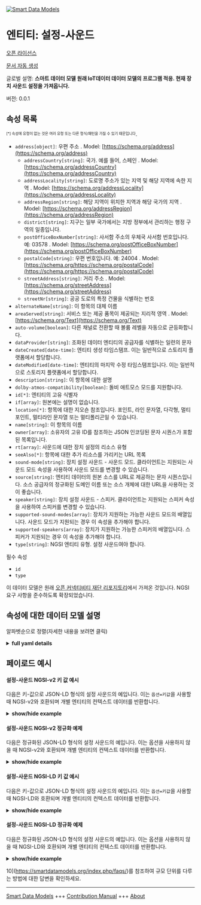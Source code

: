 <!-- 10-Header -->    
[![Smart Data Models](https://smartdatamodels.org/wp-content/uploads/2022/01/SmartDataModels_logo.png "Logo")](https://smartdatamodels.org)    
엔티티: 설정-사운드    
===========<!-- /10-Header -->    
<!-- 15-License -->    
[오픈 라이선스](https://github.com/smart-data-models//dataModel.OCF/blob/master/settings-sound/LICENSE.md)    
[문서 자동 생성](https://docs.google.com/presentation/d/e/2PACX-1vTs-Ng5dIAwkg91oTTUdt8ua7woBXhPnwavZ0FxgR8BsAI_Ek3C5q97Nd94HS8KhP-r_quD4H0fgyt3/pub?start=false&loop=false&delayms=3000#slide=id.gb715ace035_0_60)    
<!-- /15-License -->    
<!-- 20-Description -->    
글로벌 설명: **스마트 데이터 모델 원래 IoT데이터 데이터 모델의 프로그램 적응. 현재 장치 사운드 설정을 가져옵니다.**    
버전: 0.0.1    
<!-- /20-Description -->    
<!-- 30-PropertiesList -->    
## 속성 목록    
<sup><sub>[*] 속성에 유형이 없는 것은 여러 유형 또는 다른 형식/패턴을 가질 수 있기 때문입니다</sub></sup>.    
- `address[object]`: 우편 주소  . Model: [https://schema.org/address](https://schema.org/address)	- `addressCountry[string]`: 국가. 예를 들어, 스페인  . Model: [https://schema.org/addressCountry](https://schema.org/addressCountry)    
	- `addressLocality[string]`: 도로명 주소가 있는 지역 및 해당 지역에 속한 지역  . Model: [https://schema.org/addressLocality](https://schema.org/addressLocality)    
	- `addressRegion[string]`: 해당 지역이 위치한 지역과 해당 국가의 지역  . Model: [https://schema.org/addressRegion](https://schema.org/addressRegion)    
	- `district[string]`: 지구는 일부 국가에서는 지방 정부에서 관리하는 행정 구역의 일종입니다.      
	- `postOfficeBoxNumber[string]`: 사서함 주소의 우체국 사서함 번호입니다. 예: 03578  . Model: [https://schema.org/postOfficeBoxNumber](https://schema.org/postOfficeBoxNumber)    
	- `postalCode[string]`: 우편 번호입니다. 예: 24004  . Model: [https://schema.org/https://schema.org/postalCode](https://schema.org/https://schema.org/postalCode)    
	- `streetAddress[string]`: 거리 주소  . Model: [https://schema.org/streetAddress](https://schema.org/streetAddress)    
	- `streetNr[string]`: 공공 도로의 특정 건물을 식별하는 번호      
- `alternateName[string]`: 이 항목의 대체 이름  - `areaServed[string]`: 서비스 또는 제공 품목이 제공되는 지리적 영역  . Model: [https://schema.org/Text](https://schema.org/Text)- `auto-volume[boolean]`: 다른 채널로 전환할 때 볼륨 레벨을 자동으로 균등화합니다.  - `dataProvider[string]`: 조화된 데이터 엔티티의 공급자를 식별하는 일련의 문자  - `dateCreated[date-time]`: 엔티티 생성 타임스탬프. 이는 일반적으로 스토리지 플랫폼에서 할당합니다.  - `dateModified[date-time]`: 엔티티의 마지막 수정 타임스탬프입니다. 이는 일반적으로 스토리지 플랫폼에서 할당합니다.  - `description[string]`: 이 항목에 대한 설명  - `dolby-atmos-compatibility[boolean]`: 돌비 애트모스 모드를 지원합니다.  - `id[*]`: 엔티티의 고유 식별자  - `if[array]`: 원본에는 설명이 없습니다.  - `location[*]`: 항목에 대한 지오숀 참조입니다. 포인트, 라인 문자열, 다각형, 멀티포인트, 멀티라인 문자열 또는 멀티폴리곤일 수 있습니다.  - `name[string]`: 이 항목의 이름  - `owner[array]`: 소유자의 고유 ID를 참조하는 JSON 인코딩된 문자 시퀀스가 포함된 목록입니다.  - `rt[array]`: 사운드에 대한 장치 설정의 리소스 유형  - `seeAlso[*]`: 항목에 대한 추가 리소스를 가리키는 URL 목록  - `sound-mode[string]`: 장치 설정 사운드 - 사운드 모드. 클라이언트는 지원되는 사운드 모드 속성을 사용하여 사운드 모드를 변경할 수 있습니다.  - `source[string]`: 엔티티 데이터의 원본 소스를 URL로 제공하는 문자 시퀀스입니다. 소스 공급자의 정규화된 도메인 이름 또는 소스 개체에 대한 URL을 사용하는 것이 좋습니다.  - `speaker[string]`: 장치 설정 사운드 - 스피커. 클라이언트는 지원되는 스피커 속성을 사용하여 스피커를 변경할 수 있습니다.  - `supported-sound-modes[array]`: 장치가 지원하는 가능한 사운드 모드의 배열입니다. 사운드 모드가 지원되는 경우 이 속성을 추가해야 합니다.  - `supported-speakers[array]`: 장치가 지원하는 가능한 스피커의 배열입니다. 스피커가 지원되는 경우 이 속성을 추가해야 합니다.  - `type[string]`: NGSI 엔티티 유형. 설정 사운드여야 합니다.  <!-- /30-PropertiesList -->    
<!-- 35-RequiredProperties -->    
필수 속성    
- `id`  - `type`  <!-- /35-RequiredProperties -->    
<!-- 40-RequiredProperties -->    
이 데이터 모델은 원래 [오픈 커넥티비티 재단 리포지토리](https://github.com/openconnectivityfoundation/IoTDataModels)에서 가져온 것입니다. NGSI 요구 사항을 준수하도록 확장되었습니다.    
<!-- /40-RequiredProperties -->    
<!-- 50-DataModelHeader -->    
## 속성에 대한 데이터 모델 설명    
알파벳순으로 정렬(자세한 내용을 보려면 클릭)    
<!-- /50-DataModelHeader -->    
<!-- 60-ModelYaml -->    
<details><summary><strong>full yaml details</strong></summary>      
```yaml    
settings-sound:      
  description: Smart Data Models Program adaptation of the original IoTData data Models. Gets current device sound settings.      
  properties:      
    address:      
      description: The mailing address      
      properties:      
        addressCountry:      
          description: 'The country. For example, Spain'      
          type: string      
          x-ngsi:      
            model: https://schema.org/addressCountry      
            type: Property      
        addressLocality:      
          description: 'The locality in which the street address is, and which is in the region'      
          type: string      
          x-ngsi:      
            model: https://schema.org/addressLocality      
            type: Property      
        addressRegion:      
          description: 'The region in which the locality is, and which is in the country'      
          type: string      
          x-ngsi:      
            model: https://schema.org/addressRegion      
            type: Property      
        district:      
          description: 'A district is a type of administrative division that, in some countries, is managed by the local government'      
          type: string      
          x-ngsi:      
            type: Property      
        postOfficeBoxNumber:      
          description: 'The post office box number for PO box addresses. For example, 03578'      
          type: string      
          x-ngsi:      
            model: https://schema.org/postOfficeBoxNumber      
            type: Property      
        postalCode:      
          description: 'The postal code. For example, 24004'      
          type: string      
          x-ngsi:      
            model: https://schema.org/https://schema.org/postalCode      
            type: Property      
        streetAddress:      
          description: The street address      
          type: string      
          x-ngsi:      
            model: https://schema.org/streetAddress      
            type: Property      
        streetNr:      
          description: Number identifying a specific property on a public street      
          type: string      
          x-ngsi:      
            type: Property      
      type: object      
      x-ngsi:      
        model: https://schema.org/address      
        type: Property      
    alternateName:      
      description: An alternative name for this item      
      type: string      
      x-ngsi:      
        type: Property      
    areaServed:      
      description: The geographic area where a service or offered item is provided      
      type: string      
      x-ngsi:      
        model: https://schema.org/Text      
        type: Property      
    auto-volume:      
      description: Automatically equalizes the volume level when switching to antother channel.      
      type: boolean      
      x-ngsi:      
        type: Property      
    dataProvider:      
      description: A sequence of characters identifying the provider of the harmonised data entity      
      type: string      
      x-ngsi:      
        type: Property      
    dateCreated:      
      description: Entity creation timestamp. This will usually be allocated by the storage platform      
      format: date-time      
      type: string      
      x-ngsi:      
        type: Property      
    dateModified:      
      description: Timestamp of the last modification of the entity. This will usually be allocated by the storage platform      
      format: date-time      
      type: string      
      x-ngsi:      
        type: Property      
    description:      
      description: A description of this item      
      type: string      
      x-ngsi:      
        type: Property      
    dolby-atmos-compatibility:      
      description: Supports dolby-atmos mode.      
      type: boolean      
      x-ngsi:      
        type: Property      
    id:      
      anyOf:      
        - description: Identifier format of any NGSI entity      
          maxLength: 256      
          minLength: 1      
          pattern: ^[\w\-\.\{\}\$\+\*\[\]`|~^@!,:\\]+$      
          type: string      
          x-ngsi:      
            type: Property      
        - description: Identifier format of any NGSI entity      
          format: uri      
          type: string      
          x-ngsi:      
            type: Property      
      description: Unique identifier of the entity      
      x-ngsi:      
        type: Property      
    if:      
      description: No description is available in the original      
      items:      
        enum:      
          - oic.if.rw      
          - oic.if.baseline      
        type: string      
      minItems: 2      
      readOnly: true      
      type: array      
      uniqueItems: true      
      x-ngsi:      
        type: Property      
    location:      
      description: 'Geojson reference to the item. It can be Point, LineString, Polygon, MultiPoint, MultiLineString or MultiPolygon'      
      oneOf:      
        - description: Geojson reference to the item. Point      
          properties:      
            bbox:      
              items:      
                type: number      
              minItems: 4      
              type: array      
            coordinates:      
              items:      
                type: number      
              minItems: 2      
              type: array      
            type:      
              enum:      
                - Point      
              type: string      
          required:      
            - type      
            - coordinates      
          title: GeoJSON Point      
          type: object      
          x-ngsi:      
            type: GeoProperty      
        - description: Geojson reference to the item. LineString      
          properties:      
            bbox:      
              items:      
                type: number      
              minItems: 4      
              type: array      
            coordinates:      
              items:      
                items:      
                  type: number      
                minItems: 2      
                type: array      
              minItems: 2      
              type: array      
            type:      
              enum:      
                - LineString      
              type: string      
          required:      
            - type      
            - coordinates      
          title: GeoJSON LineString      
          type: object      
          x-ngsi:      
            type: GeoProperty      
        - description: Geojson reference to the item. Polygon      
          properties:      
            bbox:      
              items:      
                type: number      
              minItems: 4      
              type: array      
            coordinates:      
              items:      
                items:      
                  items:      
                    type: number      
                  minItems: 2      
                  type: array      
                minItems: 4      
                type: array      
              type: array      
            type:      
              enum:      
                - Polygon      
              type: string      
          required:      
            - type      
            - coordinates      
          title: GeoJSON Polygon      
          type: object      
          x-ngsi:      
            type: GeoProperty      
        - description: Geojson reference to the item. MultiPoint      
          properties:      
            bbox:      
              items:      
                type: number      
              minItems: 4      
              type: array      
            coordinates:      
              items:      
                items:      
                  type: number      
                minItems: 2      
                type: array      
              type: array      
            type:      
              enum:      
                - MultiPoint      
              type: string      
          required:      
            - type      
            - coordinates      
          title: GeoJSON MultiPoint      
          type: object      
          x-ngsi:      
            type: GeoProperty      
        - description: Geojson reference to the item. MultiLineString      
          properties:      
            bbox:      
              items:      
                type: number      
              minItems: 4      
              type: array      
            coordinates:      
              items:      
                items:      
                  items:      
                    type: number      
                  minItems: 2      
                  type: array      
                minItems: 2      
                type: array      
              type: array      
            type:      
              enum:      
                - MultiLineString      
              type: string      
          required:      
            - type      
            - coordinates      
          title: GeoJSON MultiLineString      
          type: object      
          x-ngsi:      
            type: GeoProperty      
        - description: Geojson reference to the item. MultiLineString      
          properties:      
            bbox:      
              items:      
                type: number      
              minItems: 4      
              type: array      
            coordinates:      
              items:      
                items:      
                  items:      
                    items:      
                      type: number      
                    minItems: 2      
                    type: array      
                  minItems: 4      
                  type: array      
                type: array      
              type: array      
            type:      
              enum:      
                - MultiPolygon      
              type: string      
          required:      
            - type      
            - coordinates      
          title: GeoJSON MultiPolygon      
          type: object      
          x-ngsi:      
            type: GeoProperty      
      x-ngsi:      
        type: GeoProperty      
    name:      
      description: The name of this item      
      type: string      
      x-ngsi:      
        type: Property      
    owner:      
      description: A List containing a JSON encoded sequence of characters referencing the unique Ids of the owner(s)      
      items:      
        anyOf:      
          - description: Identifier format of any NGSI entity      
            maxLength: 256      
            minLength: 1      
            pattern: ^[\w\-\.\{\}\$\+\*\[\]`|~^@!,:\\]+$      
            type: string      
            x-ngsi:      
              type: Property      
          - description: Identifier format of any NGSI entity      
            format: uri      
            type: string      
            x-ngsi:      
              type: Property      
        description: Unique identifier of the entity      
        x-ngsi:      
          type: Property      
      type: array      
      x-ngsi:      
        type: Property      
    rt:      
      description: The Resource Type of Device Settings for sound      
      items:      
        enum:      
          - oic.r.settings.sound      
        type: string      
      minItems: 1      
      readOnly: true      
      type: array      
      uniqueItems: true      
      x-ngsi:      
        type: Property      
    seeAlso:      
      description: list of uri pointing to additional resources about the item      
      oneOf:      
        - items:      
            format: uri      
            type: string      
          minItems: 1      
          type: array      
        - format: uri      
          type: string      
      x-ngsi:      
        type: Property      
    sound-mode:      
      description: Device Settings Sound - Sound Mode. Client can change sound-mode using supported-sound-modes property.      
      type: string      
      x-ngsi:      
        type: Property      
    source:      
      description: 'A sequence of characters giving the original source of the entity data as a URL. Recommended to be the fully qualified domain name of the source provider, or the URL to the source object'      
      type: string      
      x-ngsi:      
        type: Property      
    speaker:      
      description: Device Settings Sound - Speaker. Client can change speaker using supported-speakers property.      
      type: string      
      x-ngsi:      
        type: Property      
    supported-sound-modes:      
      description: The array of possible sound modes the device supports. This property should be added if sound-mode is supported.      
      items:      
        type: string      
      minItems: 1      
      readOnly: true      
      type: array      
      x-ngsi:      
        type: Property      
    supported-speakers:      
      description: The array of possible speakers the device supports. This property should be added if speaker is supported.      
      items:      
        type: string      
      minItems: 1      
      readOnly: true      
      type: array      
      x-ngsi:      
        type: Property      
    type:      
      description: NGSI entity type. It has to be settings-sound      
      enum:      
        - settings-sound      
      type: string      
      x-ngsi:      
        type: Property      
  required:      
    - id      
    - type      
  type: object      
  x-derived-from: https://github.com/OpenInterConnect/IoTDataModels/blob/master/settings-soundResURI.swagger.json      
  x-disclaimer: 'Redistribution and use in source and binary forms, with or without modification, are permitted  provided that the license conditions are met. Copyleft (c) 2022 Contributors to Smart Data Models Program'      
  x-license-url: https://github.com/smart-data-models/dataModel.OCF/blob/master/settings-sound/LICENSE.md      
  x-model-schema: https://smart-data-models.github.io/dataModel.IoTDataModels/settings-sound/schema.json      
  x-model-tags: OCF      
  x-version: 0.0.1      
```    
</details>      
<!-- /60-ModelYaml -->    
<!-- 70-MiddleNotes -->    
<!-- /70-MiddleNotes -->    
<!-- 80-Examples -->    
## 페이로드 예시    
#### 설정-사운드 NGSI-v2 키 값 예시    
다음은 키-값으로 JSON-LD 형식의 설정 사운드의 예입니다. 이는 `옵션=키값`을 사용할 때 NGSI-v2와 호환되며 개별 엔티티의 컨텍스트 데이터를 반환합니다.    
<details><summary><strong>show/hide example</strong></summary>      
```json  
{  
  "id": "urn:ngsi-ld:settings-sound:id:FEOR:54068496",  
  "dateCreated": "1980-08-26T09:43:11Z",  
  "dateModified": "2006-05-19T00:55:48Z",  
  "source": "Important position share care same sea. Argue internatio",  
  "name": "Authority within mouth work shoulder. Tree news seem black all police.",  
  "alternateName": "Daughter media increase half behind decide leave. Customer modern prevent weight kitchen where recent perhaps.",  
  "description": "Give continue almost foreign skill same eye. Clear heavy house use food.",  
  "dataProvider": "Order bar garden make population. Particularly end down career well agent kitchen country. Military he choice character.",  
  "owner": [  
    "urn:ngsi-ld:settings-sound:items:ASBD:54571276",  
    "urn:ngsi-ld:settings-sound:items:GAGW:59069925"  
  ],  
  "seeAlso": [  
    "urn:ngsi-ld:settings-sound:items:EDDJ:79167522"  
  ],  
  "location": {  
    "type": "Point",  
    "coordinates": [  
      53.9771575,  
      -164.350245  
    ]  
  },  
  "address": {  
    "streetAddress": "By health walk production television happen. Strategy everybody fall reason so. Space city within and bit reveal gas.",  
    "addressLocality": "South minute friend. Buy finish yet say class.",  
    "addressRegion": "National half way enter. Single redu",  
    "addressCountry": "Throughout send share room PM tell. Music",  
    "postalCode": "Front southern each class act can. Least discover involve maybe.",  
    "postOfficeBoxNumber": "Since hot spring only president manage whole. Suggest item find moment else you recently ready.",  
    "streetNr": "Occur a white recognize attack political. Sell difficult these gun.",  
    "district": "Seek career green p"  
  },  
  "areaServed": "Budget",  
  "rt": [  
    "oic.r.settings.sound"  
  ],  
  "if": [  
    "oic.if.baseline",  
    "oic.if.rw"  
  ],  
  "speaker": "Long great expert Democrat visit for later. Floor world serious case light product.",  
  "supported-speakers": [  
    "Degree between number theory western real. Very data election sell of stay style."  
  ],  
  "sound-mode": "Make production within authority.",  
  "supported-sound-modes": [  
    "Stand bed little month car suffer. Soon summer bit. Certain final trouble you however reflect skill activity. Wonder trouble "  
  ],  
  "auto-volume": true,  
  "dolby-atmos-compatibility": false,  
  "type": "settings-sound"  
}  
```  
</details>    
#### 설정-사운드 NGSI-v2 정규화 예제    
다음은 정규화된 JSON-LD 형식의 설정 사운드의 예입니다. 이는 옵션을 사용하지 않을 때 NGSI-v2와 호환되며 개별 엔티티의 컨텍스트 데이터를 반환합니다.    
<details><summary><strong>show/hide example</strong></summary>      
```json  
{  
  "id": "urn:ngsi-ld:settings-sound:id:FEOR:54068496",  
  "dateCreated": {  
    "type": "DateTime",  
    "value": "1980-08-26T09:43:11Z"  
  },  
  "dateModified": {  
    "type": "DateTime",  
    "value": "2006-05-19T00:55:48Z"  
  },  
  "source": {  
    "type": "Text",  
    "value": "Important position share care same sea. Argue internatio"  
  },  
  "name": {  
    "type": "Text",  
    "value": "Authority within mouth work shoulder. Tree news seem black all police."  
  },  
  "alternateName": {  
    "type": "Text",  
    "value": "Daughter media increase half behind decide leave. Customer modern prevent weight kitchen where recent perhaps."  
  },  
  "description": {  
    "type": "Text",  
    "value": "Give continue almost foreign skill same eye. Clear heavy house use food."  
  },  
  "dataProvider": {  
    "type": "Text",  
    "value": "Order bar garden make population. Particularly end down career well agent kitchen country. Military he choice character."  
  },  
  "owner": {  
    "type": "StructuredValue",  
    "value": [  
      "urn:ngsi-ld:settings-sound:items:ASBD:54571276",  
      "urn:ngsi-ld:settings-sound:items:GAGW:59069925"  
    ]  
  },  
  "seeAlso": {  
    "type": "StructuredValue",  
    "value": [  
      "urn:ngsi-ld:settings-sound:items:EDDJ:79167522"  
    ]  
  },  
  "location": {  
    "type": "geo:json",  
    "value": {  
      "type": "Point",  
      "coordinates": [  
        53.9771575,  
        -164.350245  
      ]  
    }  
  },  
  "address": {  
    "type": "StructuredValue",  
    "value": {  
      "streetAddress": "By health walk production television happen. Strategy everybody fall reason so. Space city within and bit reveal gas.",  
      "addressLocality": "South minute friend. Buy finish yet say class.",  
      "addressRegion": "National half way enter. Single redu",  
      "addressCountry": "Throughout send share room PM tell. Music",  
      "postalCode": "Front southern each class act can. Least discover involve maybe.",  
      "postOfficeBoxNumber": "Since hot spring only president manage whole. Suggest item find moment else you recently ready.",  
      "streetNr": "Occur a white recognize attack political. Sell difficult these gun.",  
      "district": "Seek career green p"  
    }  
  },  
  "areaServed": {  
    "type": "Text",  
    "value": "Budget"  
  },  
  "rt": {  
    "type": "StructuredValue",  
    "value": [  
      "oic.r.settings.sound"  
    ]  
  },  
  "if": {  
    "type": "StructuredValue",  
    "value": [  
      "oic.if.baseline",  
      "oic.if.rw"  
    ]  
  },  
  "speaker": {  
    "type": "Text",  
    "value": "Long great expert Democrat visit for later. Floor world serious case light product."  
  },  
  "supported-speakers": {  
    "type": "StructuredValue",  
    "value": [  
      "Degree between number theory western real. Very data election sell of stay style."  
    ]  
  },  
  "sound-mode": {  
    "type": "Text",  
    "value": "Make production within authority."  
  },  
  "supported-sound-modes": {  
    "type": "StructuredValue",  
    "value": [  
      "Stand bed little month car suffer. Soon summer bit. Certain final trouble you however reflect skill activity. Wonder trouble "  
    ]  
  },  
  "auto-volume": {  
    "type": "Boolean",  
    "value": true  
  },  
  "dolby-atmos-compatibility": {  
    "type": "Boolean",  
    "value": false  
  },  
  "type": "settings-sound"  
}  
```  
</details>    
#### 설정-사운드 NGSI-LD 키 값 예시    
다음은 키-값으로 JSON-LD 형식의 설정 사운드의 예입니다. 이는 `옵션=키값`을 사용할 때 NGSI-LD와 호환되며 개별 엔티티의 컨텍스트 데이터를 반환합니다.    
<details><summary><strong>show/hide example</strong></summary>      
```json  
{  
  "id": "urn:ngsi-ld:settings-sound:id:FEOR:54068496",  
  "dateCreated": "1980-08-26T09:43:11Z",  
  "dateModified": "2006-05-19T00:55:48Z",  
  "source": "Important position share care same sea. Argue internatio",  
  "name": "Authority within mouth work shoulder. Tree news seem black all police.",  
  "alternateName": "Daughter media increase half behind decide leave. Customer modern prevent weight kitchen where recent perhaps.",  
  "description": "Give continue almost foreign skill same eye. Clear heavy house use food.",  
  "dataProvider": "Order bar garden make population. Particularly end down career well agent kitchen country. Military he choice character.",  
  "owner": [  
    "urn:ngsi-ld:settings-sound:items:ASBD:54571276",  
    "urn:ngsi-ld:settings-sound:items:GAGW:59069925"  
  ],  
  "seeAlso": [  
    "urn:ngsi-ld:settings-sound:items:EDDJ:79167522"  
  ],  
  "location": {  
    "type": "Point",  
    "coordinates": [  
      53.9771575,  
      -164.350245  
    ]  
  },  
  "address": {  
    "streetAddress": "By health walk production television happen. Strategy everybody fall reason so. Space city within and bit reveal gas.",  
    "addressLocality": "South minute friend. Buy finish yet say class.",  
    "addressRegion": "National half way enter. Single redu",  
    "addressCountry": "Throughout send share room PM tell. Music",  
    "postalCode": "Front southern each class act can. Least discover involve maybe.",  
    "postOfficeBoxNumber": "Since hot spring only president manage whole. Suggest item find moment else you recently ready.",  
    "streetNr": "Occur a white recognize attack political. Sell difficult these gun.",  
    "district": "Seek career green p"  
  },  
  "areaServed": "Budget",  
  "rt": [  
    "oic.r.settings.sound"  
  ],  
  "if": [  
    "oic.if.baseline",  
    "oic.if.rw"  
  ],  
  "speaker": "Long great expert Democrat visit for later. Floor world serious case light product.",  
  "supported-speakers": [  
    "Degree between number theory western real. Very data election sell of stay style."  
  ],  
  "sound-mode": "Make production within authority.",  
  "supported-sound-modes": [  
    "Stand bed little month car suffer. Soon summer bit. Certain final trouble you however reflect skill activity. Wonder trouble "  
  ],  
  "auto-volume": true,  
  "dolby-atmos-compatibility": false,  
  "type": "settings-sound",  
  "@context": [  
    "https://smartdatamodels.org/context.jsonld"  
  ]  
}  
```  
</details>    
#### 설정-사운드 NGSI-LD 정규화 예제    
다음은 정규화된 JSON-LD 형식의 설정 사운드의 예입니다. 이는 옵션을 사용하지 않을 때 NGSI-LD와 호환되며 개별 엔티티의 컨텍스트 데이터를 반환합니다.    
<details><summary><strong>show/hide example</strong></summary>      
```json  
{  
    "id": "urn:ngsi-ld:settings-sound:id:FEOR:54068496",  
    "dateCreated": {  
        "type": "Property",  
        "value": {  
            "@type": "DateTime",  
            "@value": "1980-08-26T09:43:11Z"  
        }  
    },  
    "dateModified": {  
        "type": "Property",  
        "value": {  
            "@type": "DateTime",  
            "@value": "2006-05-19T00:55:48Z"  
        }  
    },  
    "source": {  
        "type": "Property",  
        "value": "Important position share care same sea. Argue internatio"  
    },  
    "name": {  
        "type": "Property",  
        "value": "Authority within mouth work shoulder. Tree news seem black all police."  
    },  
    "alternateName": {  
        "type": "Property",  
        "value": "Daughter media increase half behind decide leave. Customer modern prevent weight kitchen where recent perhaps."  
    },  
    "description": {  
        "type": "Property",  
        "value": "Give continue almost foreign skill same eye. Clear heavy house use food."  
    },  
    "dataProvider": {  
        "type": "Property",  
        "value": "Order bar garden make population. Particularly end down career well agent kitchen country. Military he choice character."  
    },  
    "owner": {  
        "type": "Property",  
        "value": [  
            "urn:ngsi-ld:settings-sound:items:ASBD:54571276",  
            "urn:ngsi-ld:settings-sound:items:GAGW:59069925"  
        ]  
    },  
    "seeAlso": {  
        "type": "Property",  
        "value": [  
            "urn:ngsi-ld:settings-sound:items:EDDJ:79167522"  
        ]  
    },  
    "location": {  
        "type": "GeoProperty",  
        "value": {  
            "type": "Point",  
            "coordinates": [  
                53.9771575,  
                -164.350245  
            ]  
        }  
    },  
    "address": {  
        "type": "Property",  
        "value": {  
            "streetAddress": "By health walk production television happen. Strategy everybody fall reason so. Space city within and bit reveal gas.",  
            "addressLocality": "South minute friend. Buy finish yet say class.",  
            "addressRegion": "National half way enter. Single redu",  
            "addressCountry": "Throughout send share room PM tell. Music",  
            "postalCode": "Front southern each class act can. Least discover involve maybe.",  
            "postOfficeBoxNumber": "Since hot spring only president manage whole. Suggest item find moment else you recently ready.",  
            "streetNr": "Occur a white recognize attack political. Sell difficult these gun.",  
            "district": "Seek career green p"  
        }  
    },  
    "areaServed": {  
        "type": "Property",  
        "value": "Budget"  
    },  
    "rt": {  
        "type": "Property",  
        "value": [  
            "oic.r.settings.sound"  
        ]  
    },  
    "if": {  
        "type": "Property",  
        "value": [  
            "oic.if.baseline",  
            "oic.if.rw"  
        ]  
    },  
    "speaker": {  
        "type": "Property",  
        "value": "Long great expert Democrat visit for later. Floor world serious case light product."  
    },  
    "supported-speakers": {  
        "type": "Property",  
        "value": [  
            "Degree between number theory western real. Very data election sell of stay style."  
        ]  
    },  
    "sound-mode": {  
        "type": "Property",  
        "value": "Make production within authority."  
    },  
    "supported-sound-modes": {  
        "type": "Property",  
        "value": [  
            "Stand bed little month car suffer. Soon summer bit. Certain final trouble you however reflect skill activity. Wonder trouble "  
        ]  
    },  
    "auto-volume": {  
        "type": "Property",  
        "value": true  
    },  
    "dolby-atmos-compatibility": {  
        "type": "Property",  
        "value": false  
    },  
    "type": "settings-sound",  
    "@context": [  
        "https://smartdatamodels.org/context.jsonld"  
    ]  
}  
```  
</details><!-- /80-Examples -->    
<!-- 90-FooterNotes -->    
<!-- /90-FooterNotes -->    
<!-- 95-Units -->    
10](https://smartdatamodels.org/index.php/faqs/)를 참조하여 규모 단위를 다루는 방법에 대한 답변을 확인하세요.    
<!-- /95-Units -->    
<!-- 97-LastFooter -->    
---    
[Smart Data Models](https://smartdatamodels.org) +++ [Contribution Manual](https://bit.ly/contribution_manual) +++ [About](https://bit.ly/Introduction_SDM)<!-- /97-LastFooter -->    
